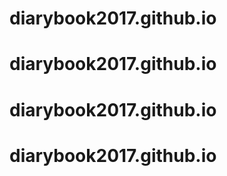 # diarybook2017.github.io
# diarybook2017.github.io
# diarybook2017.github.io
# diarybook2017.github.io
